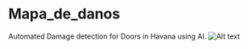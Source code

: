 # Mapa_de_danos
Automated Damage detection for Doors in Havana using AI.
![Alt text](file:///D:/5.Semester/Freie_Entwurf/4.Kolloq/Screenshot%202025-01-30%20021536.png)


